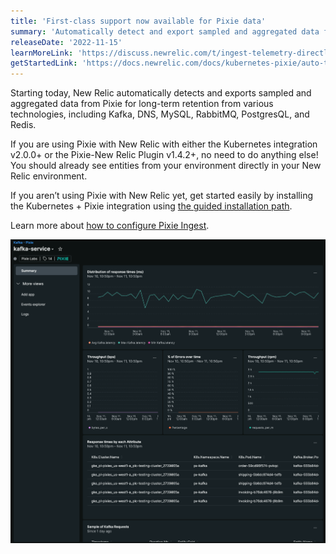 ```yaml
---
title: 'First-class support now available for Pixie data'
summary: 'Automatically detect and export sampled and aggregated data from Pixie for long-term retention'
releaseDate: '2022-11-15'
learnMoreLink: 'https://discuss.newrelic.com/t/ingest-telemetry-directly-from-lambda-using-new-relic-extensions/190989' 
getStartedLink: 'https://docs.newrelic.com/docs/kubernetes-pixie/auto-telemetry-pixie/understand-use-data/explore-pixie-data/'
---
```


Starting today, New Relic automatically detects and exports sampled and aggregated data from Pixie for long-term retention from various technologies, including Kafka, DNS, MySQL, RabbitMQ, PostgresQL, and Redis. 

If you are using Pixie with New Relic with either the Kubernetes integration v2.0.0+ or the Pixie-New Relic Plugin v1.4.2+, no need to do anything else! You should already see entities from your environment directly in your New Relic environment.

If you aren’t using Pixie with New Relic yet, get started easily by installing the Kubernetes + Pixie integration using [the guided installation path](https://docs.newrelic.com/docs/kubernetes-pixie/kubernetes-integration/installation/kubernetes-integration-install-configure).

Learn more about [how to configure Pixie Ingest](https://docs.newrelic.com/docs/kubernetes-pixie/auto-telemetry-pixie/understand-use-data/overview#pixie-configure-storage).

![Kafka observability data detected by Pixie displayed in New Relic](./images/pixie-entity.png "Kafka observability data detected by Pixie displayed in New Relic")
